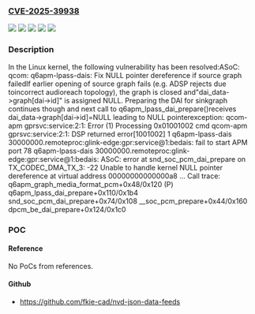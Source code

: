 ### [CVE-2025-39938](https://cve.mitre.org/cgi-bin/cvename.cgi?name=CVE-2025-39938)
![](https://img.shields.io/static/v1?label=Product&message=Linux&color=blue)
![](https://img.shields.io/static/v1?label=Version&message=&color=brightgreen)
![](https://img.shields.io/static/v1?label=Version&message=30ad723b93ade607a678698e5947a55a4375c3a1%20&color=brightgreen)
![](https://img.shields.io/static/v1?label=Version&message=5.16%20&color=brightgreen)
![](https://img.shields.io/static/v1?label=Vulnerability&message=n%2Fa&color=blue)

### Description

In the Linux kernel, the following vulnerability has been resolved:ASoC: qcom: q6apm-lpass-dais: Fix NULL pointer dereference if source graph failedIf earlier opening of source graph fails (e.g. ADSP rejects due toincorrect audioreach topology), the graph is closed and"dai_data->graph[dai->id]" is assigned NULL.  Preparing the DAI for sinkgraph continues though and next call to q6apm_lpass_dai_prepare()receives dai_data->graph[dai->id]=NULL leading to NULL pointerexception:  qcom-apm gprsvc:service:2:1: Error (1) Processing 0x01001002 cmd  qcom-apm gprsvc:service:2:1: DSP returned error[1001002] 1  q6apm-lpass-dais 30000000.remoteproc:glink-edge:gpr:service@1:bedais: fail to start APM port 78  q6apm-lpass-dais 30000000.remoteproc:glink-edge:gpr:service@1:bedais: ASoC: error at snd_soc_pcm_dai_prepare on TX_CODEC_DMA_TX_3: -22  Unable to handle kernel NULL pointer dereference at virtual address 00000000000000a8  ...  Call trace:   q6apm_graph_media_format_pcm+0x48/0x120 (P)   q6apm_lpass_dai_prepare+0x110/0x1b4   snd_soc_pcm_dai_prepare+0x74/0x108   __soc_pcm_prepare+0x44/0x160   dpcm_be_dai_prepare+0x124/0x1c0

### POC

#### Reference
No PoCs from references.

#### Github
- https://github.com/fkie-cad/nvd-json-data-feeds


